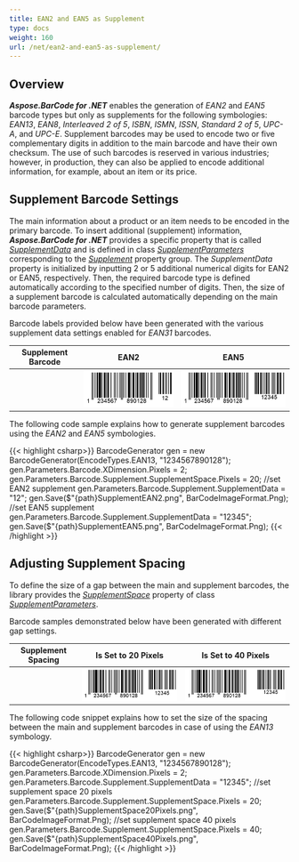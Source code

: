 ```yaml
---
title: EAN2 and EAN5 as Supplement
type: docs
weight: 160
url: /net/ean2-and-ean5-as-supplement/
---
```


## Overview
***Aspose.BarCode for .NET*** enables the generation of *EAN2* and *EAN5* barcode types but only as supplements for the following symbologies: *EAN13*, *EAN8*, *Interleaved 2 of 5*, *ISBN*, *ISMN*, *ISSN*, *Standard 2 of 5*, *UPC-A*, and *UPC-E*. Supplement barcodes may be used to encode two or five complementary digits in addition to the main barcode and have their own checksum. The use of such barcodes is reserved in various industries; however, in production, they can also be applied to encode additional information, for example, about an item or its price. 
  
## Supplement Barcode Settings
The main information about a product or an item needs to be encoded in the primary barcode. To insert additional (supplement) information, ***Aspose.BarCode for .NET*** provides a specific property that is called [*SupplementData*](https://apireference.aspose.com/barcode/net/aspose.barcode.generation/supplementparameters/properties/supplementdata) and is defined in class [*SupplementParameters*](https://apireference.aspose.com/barcode/net/aspose.barcode.generation/supplementparameters) corresponding to the [*Supplement*](https://apireference.aspose.com/barcode/net/aspose.barcode.generation/barcodeparameters/properties/supplement) property group. The *SupplementData* property is initialized by inputting 2 or 5 additional numerical digits for EAN2 or EAN5, respectively. Then, the required barcode type is defined automatically according to the specified number of digits. Then, the size of a supplement barcode is calculated automatically depending on the main barcode parameters.  
  
Barcode labels provided below have been generated with the various supplement data settings enabled for *EAN31* barcodes.

|Supplement Barcode|EAN2|EAN5|
| :-: | :-: | :-: |
| |<img src="supplementean2.png">|<img src="supplementean5.png">|
  
The following code sample explains how to generate supplement barcodes using the *EAN2* and *EAN5* symbologies.
    
{{< highlight csharp>}}
BarcodeGenerator gen = new BarcodeGenerator(EncodeTypes.EAN13, "1234567890128");
gen.Parameters.Barcode.XDimension.Pixels = 2;
gen.Parameters.Barcode.Supplement.SupplementSpace.Pixels = 20;
//set EAN2 supplement
gen.Parameters.Barcode.Supplement.SupplementData = "12";
gen.Save($"{path}SupplementEAN2.png", BarCodeImageFormat.Png);
//set EAN5 supplement
gen.Parameters.Barcode.Supplement.SupplementData = "12345";
gen.Save($"{path}SupplementEAN5.png", BarCodeImageFormat.Png);
{{< /highlight >}}

## Adjusting Supplement Spacing
To define the size of a gap between the main and supplement barcodes, the library provides the [*SupplementSpace*](https://apireference.aspose.com/barcode/net/aspose.barcode.generation/supplementparameters/properties/supplementspace) property of class [*SupplementParameters*](https://apireference.aspose.com/barcode/net/aspose.barcode.generation/supplementparameters).  
  
Barcode samples demonstrated below have been generated with different gap settings.  
  
|Supplement Spacing|Is Set to 20 Pixels|Is Set to 40 Pixels|
| :-: | :-: | :-: |
| |<img src="supplementspace20pixels.png">|<img src="supplementspace40pixels.png">|
  
The following code snippet explains how to set the size of the spacing between the main and supplement barcodes in case of using the *EAN13* symbology.
  
{{< highlight csharp>}}
BarcodeGenerator gen = new BarcodeGenerator(EncodeTypes.EAN13, "1234567890128");
gen.Parameters.Barcode.XDimension.Pixels = 2;
gen.Parameters.Barcode.Supplement.SupplementData = "12345";
//set supplement space 20 pixels
gen.Parameters.Barcode.Supplement.SupplementSpace.Pixels = 20;
gen.Save($"{path}SupplementSpace20Pixels.png", BarCodeImageFormat.Png);
//set supplement space 40 pixels
gen.Parameters.Barcode.Supplement.SupplementSpace.Pixels = 40;
gen.Save($"{path}SupplementSpace40Pixels.png", BarCodeImageFormat.Png);
{{< /highlight >}}